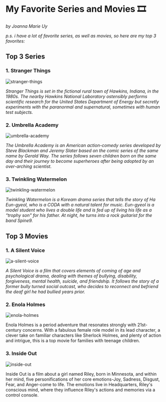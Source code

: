 # My Favorite Series and Movies 🎞️
*by Joanna Marie Uy*

*p.s. i have a lot of favorite series, as well as movies, so here are my top 3 favorites:*

## Top 3 Series

### **1. Stranger Things**

![stranger-things](https://github.com/joannxmarie/app-dev/assets/151730928/737051b7-8503-4e0a-b793-ea9cb09e98be)

*Stranger Things is set in the fictional rural town of Hawkins, Indiana, in the 1980s. The nearby Hawkins National Laboratory ostensibly performs scientific research for the United States Department of Energy but secretly experiments with the paranormal and supernatural, sometimes with human test subjects.*

### **2. Umbrella Academy**

![umbrella-academy](https://github.com/joannxmarie/app-dev/assets/151730928/9d6a1cbc-104d-440a-aea9-3074b4273608)

*The Umbrella Academy is an American action-comedy series developed by Steve Blackman and Jeremy Slater based on the comic series of the same name by Gerald Way. The series follows seven children born on the same day and their journey to become superheroes after being adopted by an over-arching scientist.*

### **3. Twinkling Watermelon**

![twinkling-watermelon](https://github.com/joannxmarie/app-dev/assets/151730928/c5bf8254-8152-4285-848c-1a126fc02aa6)

*Twinkling Watermelon is a Koream drama series that tells the story of Ha Eun-gyeol, who is a CODA with a natural talent for music. Eun-gyeol is a model student who lives a double life and is fed up of living his life as a “trophy son" for his father. At night, he turns into a rock guitarist for the band Spine9.*

## Top 3 Movies

### **1. A Silent Voice**

![a-silent-voice](https://github.com/joannxmarie/app-dev/assets/151730928/6ca429eb-b1c6-43f5-8628-3dd7c9494aab)

*A Silent Voice is a film that covers elements of coming of age and psychological drama, dealing with themes of bullying, disability, forgiveness, mental health, suicide, and friendship. It follows the story of a former bully turned social outcast, who decides to reconnect and befriend the deaf girl he had bullied years prior.*

### **2. Enola Holmes**

![enola-holmes](https://github.com/joannxmarie/app-dev/assets/151730928/5ea6652a-4732-46e2-a05f-d0ccb3a60af0)

Enola Holmes is a period adventure that resonates strongly with 21st-century concerns. With a fabulous female role model in its lead character, a clever take on familiar characters like Sherlock Holmes, and plenty of action and intrigue, this is a top movie for families with teenage children.

### **3. Inside Out**

![inside-out](https://github.com/joannxmarie/app-dev/assets/151730928/829fffc1-b99d-44dd-b62a-794731faaca6)

Inside Out is a film about a girl named Riley, born in Minnesota, and within her mind, five personifications of her core emotions-Joy, Sadness, Disgust, Fear, and Anger-come to life. The emotions live in Headquarters, Riley's conscious mind, where they influence Riley's actions and memories via a control console.
